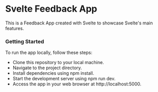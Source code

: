 # Svelte Feedback App

This is a Feedback App created with Svelte to showcase Svelte's main features.

### Getting Started

To run the app locally, follow these steps:

- Clone this repository to your local machine.
- Navigate to the project directory.
- Install dependencies using npm install.
- Start the development server using npm run dev.
- Access the app in your web browser at http://localhost:5000.
